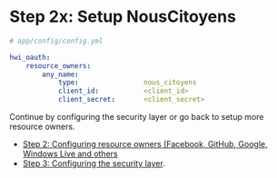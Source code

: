 Step 2x: Setup NousCitoyens
========================

```yaml
# app/config/config.yml

hwi_oauth:
    resource_owners:
        any_name:
            type:                nous_citoyens
            client_id:           <client_id>
            client_secret:       <client_secret>
```

Continue by configuring the security layer or go back to
setup more resource owners.

- [Step 2: Configuring resource owners (Facebook, GitHub, Google, Windows Live and others](../2-configuring_resource_owners.md)
- [Step 3: Configuring the security layer](../3-configuring_the_security_layer.md).
